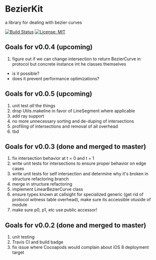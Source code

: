 # BezierKit
a library for dealing with bezier curves

[![Build Status](https://travis-ci.org/hfutrell/BezierKit.svg?branch=master)](https://travis-ci.org/hfutrell/BezierKit)
[![License: MIT](https://img.shields.io/badge/License-MIT-yellow.svg)](https://opensource.org/licenses/MIT)

## Goals for v0.0.4 (upcoming)
1. figure out if we can change intersection to return BezierCurve in protocol but concrete instance int he classes themselves 
 * is it possible?
 * does it prevent performance optimizations?

## Goals for v0.0.5 (upcoming)
1. unit test *all* the things
2. drop Utils.makeline in favor of LineSegment where applicable
3. add ray support
4. no more unnecessary sorting and de-duping of intersections
5. profiling of intersections and removal of all overhead
6. tbd

## Goals for v0.0.3 (done and merged to master)
1. fix intersection behavior at t = 0 and t = 1
2. write unit tests for intersections to ensure proper behavior on edge cases
3. write unit tests for self intersection and determine why it's broken in structure refactoring branch
4. merge in structure refactoring
5. implement LinearBezierCurve class
6. ensure types known at callsight for specialized generic (get rid of protocol witness table overhead), make sure its accessible otuside of module
7. make sure p0, p1, etc use public accessor!

## Goals for v0.0.2 (done and merged to master)
1. unit testing
2. Travis CI and build badge
3. fix issue where Cocoapods would complain about iOS 8 deployment target
